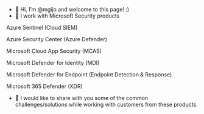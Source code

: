 - 👋 Hi, I’m @mgijo and welcome to this page! :)
- 👀 I work with Microsoft Security products

Azure Sentinel (Cloud SIEM)

Azure Security Center (Azure Defender)

Microsoft Cloud App Security (MCAS)

Microsoft Defender for Identity (MDI)

Microsoft Defender for Endpoint (Endpoint Detection & Response)

Microsoft 365 Defender (XDR)

- 🌱 I would like to share with you some of the common challenges/solutions while working with customers from these products.

<!---
//- 💞️ I’m looking to collaborate on ...
//- 📫 How to reach me ...

mgijo/mgijo is a ✨ special ✨ repository because its `README.md` (this file) appears on your GitHub profile.
You can click the Preview link to take a look at your changes.
--->
